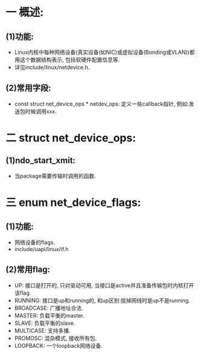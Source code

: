 # 一 概述:
## (1)功能:
- Linux内核中每种网络设备(真实设备(如NIC)或虚拟设备(Bonding或VLAN))都用这个数据结构表示, 包括软硬件配置信息等.
- 详见include/linux/netdevice.h.

## (2)常用字段:
- const struct net_device_ops * netdev_ops: 定义一些callback指针, 例如:发送包时候调用xxx.

# 二 struct net_device_ops:
## (1)ndo_start_xmit:
- 当package需要传输时调用的函数.

# 三 enum net_device_flags:
## (1)功能:
- 网络设备的flags.
- include/uapi/linux/if.h

## (2)常用flag:
- UP: 接口是打开的, 只对驱动可用, 当接口是active并且准备传输包时内核打开该flag.
- RUNNING: 接口是up和running的, 和up区别:拔掉网线时是up不是running.
- BROADCASE: 广播地址合法.
- MASTER: 负载平衡的master.
- SLAVE: 负载平衡的slave.
- MULTICASE: 支持多播.
- PROMOSC: 混杂模式, 接收所有包.
- LOOPBACK: 一个loopback网络设备.

